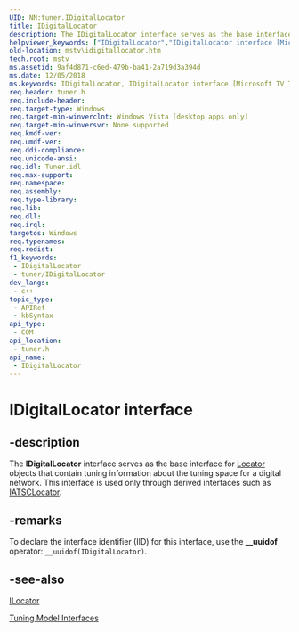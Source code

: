 ```yaml
---
UID: NN:tuner.IDigitalLocator
title: IDigitalLocator
description: The IDigitalLocator interface serves as the base interface for Locator objects that contain tuning information about the tuning space for a digital network. This interface is used only through derived interfaces such as IATSCLocator.
helpviewer_keywords: ["IDigitalLocator","IDigitalLocator interface [Microsoft TV Technologies]","IDigitalLocator interface [Microsoft TV Technologies]","described","IDigitalLocatorInterface","mstv.idigitallocator","tuner/IDigitalLocator"]
old-location: mstv\idigitallocator.htm
tech.root: mstv
ms.assetid: 9af4d871-c6ed-479b-ba41-2a719d3a394d
ms.date: 12/05/2018
ms.keywords: IDigitalLocator, IDigitalLocator interface [Microsoft TV Technologies], IDigitalLocator interface [Microsoft TV Technologies],described, IDigitalLocatorInterface, mstv.idigitallocator, tuner/IDigitalLocator
req.header: tuner.h
req.include-header: 
req.target-type: Windows
req.target-min-winverclnt: Windows Vista [desktop apps only]
req.target-min-winversvr: None supported
req.kmdf-ver: 
req.umdf-ver: 
req.ddi-compliance: 
req.unicode-ansi: 
req.idl: Tuner.idl
req.max-support: 
req.namespace: 
req.assembly: 
req.type-library: 
req.lib: 
req.dll: 
req.irql: 
targetos: Windows
req.typenames: 
req.redist: 
f1_keywords:
 - IDigitalLocator
 - tuner/IDigitalLocator
dev_langs:
 - c++
topic_type:
 - APIRef
 - kbSyntax
api_type:
 - COM
api_location:
 - tuner.h
api_name:
 - IDigitalLocator
---
```


# IDigitalLocator interface


## -description

The <b>IDigitalLocator</b> interface serves as the base interface for <a href="https://docs.microsoft.com/previous-versions/windows/desktop/legacy/dd695081(v=vs.85)">Locator</a> objects that contain tuning information about the tuning space for a digital network. This interface is used only through derived interfaces such as <a href="https://docs.microsoft.com/previous-versions/windows/desktop/api/tuner/nn-tuner-iatsclocator">IATSCLocator</a>.

## -remarks

To declare the interface identifier (IID) for this interface, use the <b>__uuidof</b> operator: <code>__uuidof(IDigitalLocator)</code>.

## -see-also

<a href="https://docs.microsoft.com/previous-versions/windows/desktop/api/tuner/nn-tuner-ilocator">ILocator</a>



<a href="https://docs.microsoft.com/previous-versions/windows/desktop/mstv/tuning-model-interfaces">Tuning Model Interfaces</a>

